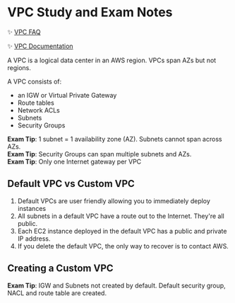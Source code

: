 # VPC Study and Exam Notes

:sparkles: [VPC FAQ](https://aws.amazon.com/vpc/faqs/)

:sparkles: [VPC Documentation](https://aws.amazon.com/documentation/vpc/)

A VPC is a logical data center in an AWS region.  VPCs span AZs but not regions.  

A VPC consists of:
  - an IGW or Virtual Private Gateway
  - Route tables
  - Network ACLs
  - Subnets
  - Security Groups

**Exam Tip**: 1 subnet = 1 availability zone (AZ).  Subnets cannot span across AZs.  
**Exam Tip**: Security Groups can span multiple subnets and AZs.  
**Exam Tip**: Only one Internet gateway per VPC

## Default VPC vs Custom VPC

1. Default VPCs are user friendly allowing you to immediately deploy instances
2. All subnets in a default VPC have a route out to the Internet.  They're all public.
3. Each EC2 instance deployed in the default VPC has a public and private IP address.
4. If you delete the default VPC, the only way to recover is to contact AWS.

## Creating a Custom VPC

**Exam Tip**: IGW and Subnets not created by default.   Default security group, NACL and route table are created.
